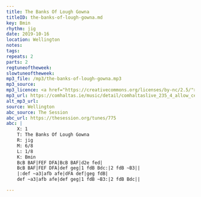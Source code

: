 ```yaml
---
title: The Banks Of Lough Gowna
titleID: the-banks-of-lough-gowna.md
key: Bmin
rhythm: jig
date: 2019-10-16
location: Wellington 
notes: 
tags: 
repeats: 2
parts: 2
regtuneoftheweek: 
slowtuneoftheweek: 
mp3_file: /mp3/the-banks-of-lough-gowna.mp3
mp3_source: 
mp3_licence: <a href="https://creativecommons.org/licenses/by-nc/2.5/">CC-BY-NC-2.5</a>
mp3_url: https://comhaltas.ie/music/detail/comhaltaslive_235_4_allow_ceili_band_jigs_at_the_2007_all_ireland/
alt_mp3_url: 
source: Wellington
abc_source: The Session
abc_url: https://thesession.org/tunes/775
abc: |
    X: 1
    T: The Banks Of Lough Gowna
    R: jig
    M: 6/8
    L: 1/8
    K: Bmin
    BcB BAF|FEF DFA|BcB BAF|d2e fed|
    BcB BAF|FEF DFA|def geg|1 fdB Bdc:|2 fdB ~B3||
    |:def ~a3|afb afe|dFA def|geg fdB|
    def ~a3|afb afe|def geg|1 fdB ~B3:|2 fdB Bdc||

---
```

